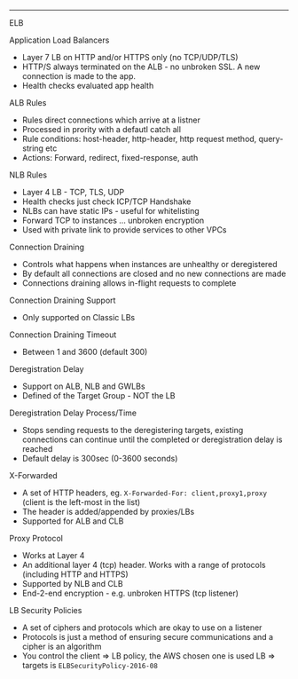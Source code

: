 
---
ELB

Application Load Balancers
- Layer 7 LB on HTTP and/or HTTPS only (no TCP/UDP/TLS)
- HTTP/S always terminated on the ALB - no unbroken SSL. A new connection is made to the app.
- Health checks evaluated app health

ALB Rules
- Rules direct connections which arrive at a listner
- Processed in prority with a defautl catch all
- Rule conditions: host-header, http-header, http request method, query-string etc
- Actions: Forward, redirect, fixed-response, auth

NLB Rules
- Layer 4 LB - TCP, TLS, UDP
- Health checks just check ICP/TCP Handshake
- NLBs can have static IPs - useful for whitelisting
- Forward TCP to instances ... unbroken encryption
- Used with private link to provide services to other VPCs

Connection Draining
- Controls what happens when instances are unhealthy or deregistered
- By default all connections are closed and no new connections are made
- Connections draining allows in-flight requests to complete

Connection Draining Support
- Only supported on Classic LBs

Connection Draining Timeout
- Between 1 and 3600 (default 300)

Deregistration Delay
- Support on ALB, NLB and GWLBs
- Defined of the Target Group - NOT the LB

Deregistration Delay Process/Time
- Stops sending requests to the deregistering targets, existing connections can continue until the completed or deregistration delay is reached
- Default delay is 300sec (0-3600 seconds)

X-Forwarded
- A set of HTTP headers, eg. `X-Forwarded-For: client,proxy1,proxy` (client is the left-most in the list)
- The header is added/appended by proxies/LBs
- Supported for ALB and CLB

Proxy Protocol
- Works at Layer 4
- An additional layer 4 (tcp) header. Works with a range of protocols (including HTTP and HTTPS)
- Supported by NLB and CLB
- End-2-end encryption - e.g. unbroken HTTPS (tcp listener)

LB Security Policies
- A set of ciphers and protocols which are okay to use on a listener
- Protocols is just a method of ensuring secure communications and a cipher is an algorithm
- You control the client => LB policy, the AWS chosen one is used LB => targets is `ELBSecurityPolicy-2016-08`
